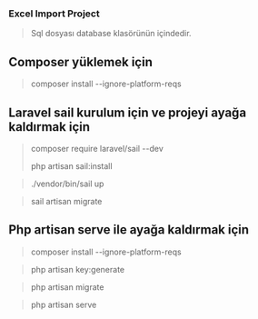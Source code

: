 ### Excel Import Project

> Sql dosyası database klasörünün içindedir.

## Composer yüklemek için

> composer install --ignore-platform-reqs

## Laravel sail kurulum için ve projeyi ayağa kaldırmak için

> composer require laravel/sail --dev
> 
> php artisan sail:install
 
> ./vendor/bin/sail up

> sail artisan migrate




## Php artisan serve ile ayağa kaldırmak için

> composer install --ignore-platform-reqs

> php artisan key:generate

> php artisan migrate

> php artisan serve






